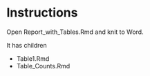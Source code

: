 Instructions
===================

Open Report_with_Tables.Rmd and knit to Word.

It has children

* Table1.Rmd
* Table_Counts.Rmd